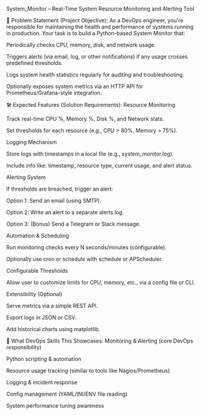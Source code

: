 System_Monitor – Real-Time System Resource Monitoring and Alerting Tool

📌 Problem Statement (Project Objective):
As a DevOps engineer, you're responsible for maintaining the health and performance of systems running in production. Your task is to build a Python-based System Monitor that:

Periodically checks CPU, memory, disk, and network usage.

Triggers alerts (via email, log, or other notifications) if any usage crosses predefined thresholds.

Logs system health statistics regularly for auditing and troubleshooting.

Optionally exposes system metrics via an HTTP API for Prometheus/Grafana-style integration.

🛠️ Expected Features (Solution Requirements):
Resource Monitoring

Track real-time CPU %, Memory %, Disk %, and Network stats.

Set thresholds for each resource (e.g., CPU > 80%, Memory > 75%).

Logging Mechanism

Store logs with timestamps in a local file (e.g., system_monitor.log).

Include info like: timestamp, resource type, current usage, and alert status.

Alerting System

If thresholds are breached, trigger an alert:

Option 1: Send an email (using SMTP).

Option 2: Write an alert to a separate alerts.log.

Option 3: (Bonus) Send a Telegram or Slack message.

Automation & Scheduling

Run monitoring checks every N seconds/minutes (configurable).

Optionally use cron or schedule with schedule or APScheduler.

Configurable Thresholds

Allow user to customize limits for CPU, memory, etc., via a config file or CLI.

Extensibility (Optional)

Serve metrics via a simple REST API.

Export logs in JSON or CSV.

Add historical charts using matplotlib.

🎯 What DevOps Skills This Showcases:
Monitoring & Alerting (core DevOps responsibility)

Python scripting & automation

Resource usage tracking (similar to tools like Nagios/Prometheus)

Logging & incident response

Config management (YAML/INI/ENV file reading)

System performance tuning awareness

